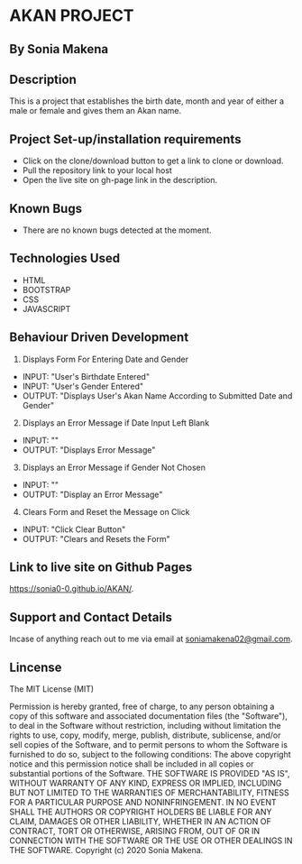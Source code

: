 # AKAN PROJECT
## By Sonia Makena

## Description
This is a project that establishes the birth date, month and year of either a male or female and gives them an Akan name.

## Project Set-up/installation requirements
* Click on the clone/download button to get a link to clone or download.
* Pull the repository link to your local host
* Open the live  site on gh-page link in the description.

## Known Bugs
* There are no known bugs detected at the moment.

## Technologies Used
* HTML
* BOOTSTRAP
* CSS
* JAVASCRIPT

## Behaviour Driven Development

1. Displays Form For Entering Date and Gender
- INPUT: "User's Birthdate Entered"
- INPUT: "User's Gender Entered"
- OUTPUT: "Displays User's Akan Name According to Submitted Date and Gender"
2. Displays an Error Message if Date Input Left Blank
- INPUT: ""
- OUTPUT: "Displays Error Message"
3. Displays an Error Message if Gender Not Chosen
- INPUT: "" 
- OUTPUT: "Display an Error Message" 
4. Clears Form and Reset the Message on Click
- INPUT: "Click Clear Button" 
- OUTPUT: "Clears and Resets the Form"




## Link to live site on Github Pages
 https://sonia0-0.github.io/AKAN/.

 ## Support and Contact Details
 Incase of anything reach out to me via email at soniamakena02@gmail.com.

 ## Lincense

The MIT License (MIT)

Permission is hereby granted, free of charge, to any person obtaining a copy of this software and associated documentation files (the "Software"), to deal in the Software without restriction, including without limitation the rights to use, copy, modify, merge, publish, distribute, sublicense, and/or sell copies of the Software, and to permit persons to whom the Software is furnished to do so, subject to the following conditions: The above copyright notice and this permission notice shall be included in all copies or substantial portions of the Software. THE SOFTWARE IS PROVIDED "AS IS", WITHOUT WARRANTY OF ANY KIND, EXPRESS OR IMPLIED, INCLUDING BUT NOT LIMITED TO THE WARRANTIES OF MERCHANTABILITY, FITNESS FOR A PARTICULAR PURPOSE AND NONINFRINGEMENT. IN NO EVENT SHALL THE AUTHORS OR COPYRIGHT HOLDERS BE LIABLE FOR ANY CLAIM, DAMAGES OR OTHER LIABILITY, WHETHER IN AN ACTION OF CONTRACT, TORT OR OTHERWISE, ARISING FROM, OUT OF OR IN CONNECTION WITH THE SOFTWARE OR THE USE OR OTHER DEALINGS IN THE SOFTWARE. Copyright (c) 2020 Sonia Makena.

